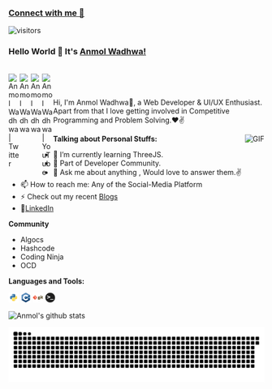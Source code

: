 ### [Connect with me 💬](https://www.linkedin.com/in/anmol-wadhwa/) 
![visitors](https://visitor-badge.laobi.icu/badge?page_id=anmolwadhwaxx.anmolwadhwaxx)

### Hello World 👋 It's [Anmol Wadhwa!](https://www.linkedin.com/in/anmol-wadhwa/)

<br/>


<a href="https://twitter.com/anmolwadhwaxx">
<img align="left" alt="Anmol Wadhwa | Twitter" width="22px" src="https://cdn.jsdelivr.net/npm/simple-icons@v3/icons/twitter.svg" />
</a>
<a href="https://www.linkedin.com/in/anmol-wadhwa/">
<img align="left" alt="Anmol Wadhwa" width="22px" src="https://cdn.jsdelivr.net/npm/simple-icons@v3/icons/linkedin.svg" />
</a>
<a href="https://www.instagram.com/anmolwadhwaxx/">
<img align="left" alt="Anmol Wadhwa" width="22px" src="https://cdn.jsdelivr.net/npm/simple-icons@v3/icons/instagram.svg" />
</a>
<a href="https://www.youtube.com/channel/UCMV86A1foFt7l0l4HrTYzaA">
<img align="left" alt="Anmol Wadhwa | YouTube" width="22px" src="https://cdn.jsdelivr.net/npm/simple-icons@v3/icons/youtube.svg" />
</a>
<br />

<br />


Hi, I'm Anmol Wadhwa🙌, a Web Developer & UI/UX Enthusiast. Apart from that I love getting involved in Competitive Programming and Problem Solving.❤✌


<img align="right" alt="GIF" src="https://media.giphy.com/media/USV0ym3bVWQJJmNu3N/giphy.gif" />


**Talking about Personal Stuffs:**

- 🌱 I’m currently learning ThreeJS.
- 👯 Part of Developer Community.
- 💬 Ask me about anything , Would love to answer them.✌
- 📫 How to reach me: Any of the Social-Media Platform 
- ⚡ Check out my recent [Blogs](https://hashnode.com/@anmolwadhwa)
- 📝[LinkedIn](https://www.linkedin.com/in/anmol-wadhwa/)



**Community**
- Algocs
- Hashcode
- Coding Ninja
- OCD

**Languages and Tools:**


<code><img height="20" src="https://raw.githubusercontent.com/github/explore/80688e429a7d4ef2fca1e82350fe8e3517d3494d/topics/python/python.png"></code>
<code><img height="20" src="https://raw.githubusercontent.com/github/explore/80688e429a7d4ef2fca1e82350fe8e3517d3494d/topics/cpp/cpp.png"></code>
<code><img height="20" src="https://raw.githubusercontent.com/github/explore/80688e429a7d4ef2fca1e82350fe8e3517d3494d/topics/git/git.png"></code>
<code><img height="20" src="https://raw.githubusercontent.com/github/explore/80688e429a7d4ef2fca1e82350fe8e3517d3494d/topics/terminal/terminal.png"></code>

![Anmol's github stats](https://github-readme-stats.vercel.app/api?username=anmolwadhwaxx&show_icons=true&hide_border=true)

<a href=#><img src="https://raw.githubusercontent.com/anmolwadhwaxx/anmolwadhwaxx/deda191d8faa317e1087ba3e16bee98b6b9b29ea/snake.svg"></a>
